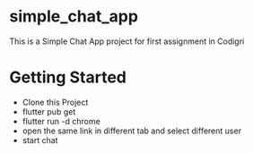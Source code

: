 # simple_chat_app

This is a Simple Chat App project for first assignment in Codigri

# Getting Started

- Clone this Project
- flutter pub get
- flutter run -d chrome
- open the same link in different tab and select different user
- start chat
